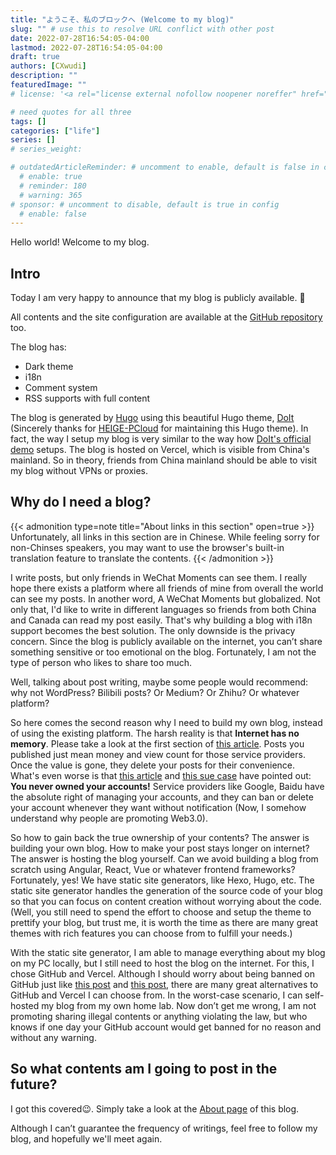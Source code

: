 ```yaml
---
title: "ようこそ、私のブロックへ (Welcome to my blog)"
slug: "" # use this to resolve URL conflict with other post
date: 2022-07-28T16:54:05-04:00
lastmod: 2022-07-28T16:54:05-04:00
draft: true
authors: [CXwudi]
description: ""
featuredImage: ""
# license: '<a rel="license external nofollow noopener noreffer" href="https://creativecommons.org/licenses/by-nc/4.0/" target="_blank">CC BY-NC 4.0</a>'

# need quotes for all three
tags: []
categories: ["life"]
series: []
# series_weight: 

# outdatedArticleReminder: # uncomment to enable, default is false in config 
  # enable: true
  # reminder: 180
  # warning: 365
# sponsor: # uncomment to disable, default is true in config 
  # enable: false
---
```


Hello world! Welcome to my blog.

<!--more-->

## Intro

Today I am very happy to announce that my blog is publicly available. 🎉

All contents and the site configuration are available at the [GitHub repository](https://github.com/CXwudi/personal-blog-source) too.

The blog has:

- Dark theme
- i18n
- Comment system
- RSS supports with full content

The blog is generated by [Hugo](https://gohugo.io/) using this beautiful Hugo theme, [DoIt](https://github.com/HEIGE-PCloud/DoIt) (Sincerely thanks for [HEIGE-PCloud](https://github.com/HEIGE-PCloud) for maintaining this Hugo theme). In fact, the way I setup my blog is very similar to the way how [DoIt's official demo](https://github.com/HEIGE-PCloud/DoIt/tree/main/exampleSite) setups. The blog is hosted on Vercel, which is visible from China's mainland. So in theory, friends from China mainland should be able to visit my blog without VPNs or proxies.

## Why do I need a blog?

{{< admonition type=note title="About links in this section" open=true >}}
Unfortunately, all links in this section are in Chinese. While feeling sorry for non-Chinses speakers, you may want to use the browser's built-in translation feature to translate the contents.
{{< /admonition >}}

I write posts, but only friends in WeChat Moments can see them. I really hope there exists a platform where all friends of mine from overall the world can see my posts. In another word, A WeChat Moments but globalized.
Not only that, I'd like to write in different languages so friends from both China and Canada can read my post easily. That's why building a blog with i18n support becomes the best solution.
The only downside is the privacy concern. Since the blog is publicly available on the internet, you can’t share something sensitive or too emotional on the blog. Fortunately, I am not the type of person who likes to share too much.

Well, talking about post writing, maybe some people would recommend: why not WordPress? Bilibili posts? Or Medium? Or Zhihu? Or whatever platform?

So here comes the second reason why I need to build my own blog, instead of using the existing platform. The harsh reality is that **Internet has no memory**. Please take a look at the first section of [this article](https://mp.weixin.qq.com/s/733a3gDW2F8B65joRrypMw). Posts you published just mean money and view count for those service providers. Once the value is gone, they delete your posts for their convenience.
What's even worse is that [this article](https://mp.weixin.qq.com/s/oY2ITkqebpKeLS3QEYviVg) and [this sue case](https://zhuanlan.zhihu.com/p/367880098) have pointed out: **You never owned your accounts!** Service providers like Google, Baidu have the absolute right of managing your accounts, and they can ban or delete your account whenever they want without notification (Now, I somehow understand why people are promoting Web3.0).

So how to gain back the true ownership of your contents? The answer is building your own blog. How to make your post stays longer on internet? The answer is hosting the blog yourself. Can we avoid building a blog from scratch using Angular, React, Vue or whatever frontend frameworks? Fortunately, yes! We have static site generators, like Hexo, Hugo, etc.
The static site generator handles the generation of the source code of your blog so that you can focus on content creation without worrying about the code. (Well, you still need to spend the effort to choose and setup the theme to prettify your blog, but trust me, it is worth the time as there are many great themes with rich features you can choose from to fulfill your needs.)

With the static site generator, I am able to manage everything about my blog on my PC locally, but I still need to host the blog on the internet. For this, I chose GitHub and Vercel. Although I should worry about being banned on GitHub just like [this post](https://v2ex.com/t/836086) and [this post](https://yuukoamamiya.github.io/p/%E5%85%B3%E4%BA%8E%E6%88%91%E8%A2%ABgithub%E5%B0%81%E5%8F%B7%E8%BF%99%E4%BB%B6%E4%BA%8B/),
there are many great alternatives to GitHub and Vercel I can choose from. In the worst-case scenario, I can self-hosted my blog from my own home lab.
Now don’t get me wrong, I am not promoting sharing illegal contents or anything violating the law, but who knows if one day your GitHub account would get banned for no reason and without any warning.

## So what contents am I going to post in the future?

I got this covered😉. Simply take a look at the [About page](/about/#about-this-blog) of this blog.

Although I can’t guarantee the frequency of writings, feel free to follow my blog, and hopefully we'll meet again.
